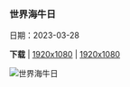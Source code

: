 ### 世界海牛日

日期：2023-03-28

**下载**  |  [1920x1080](https://cn.bing.com/th?id=OHR.NuzzleManatee_ZH-CN3263788190_1920x1080.jpg)  |  [1920x1080](https://cn.bing.com/th?id=OHR.NuzzleManatee_ZH-CN3263788190_UHD.jpg)

![世界海牛日](https://cn.bing.com/th?id=OHR.NuzzleManatee_ZH-CN3263788190_1920x1080.jpg "两只海牛，佛罗里达州的水晶河，美国 (© Gregory Sweeney/Getty Images)")

